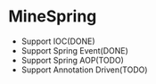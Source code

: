 # MineSpring

* Support IOC(DONE)
* Support Spring Event(DONE)
* Support Spring AOP(TODO)
* Support Annotation Driven(TODO)